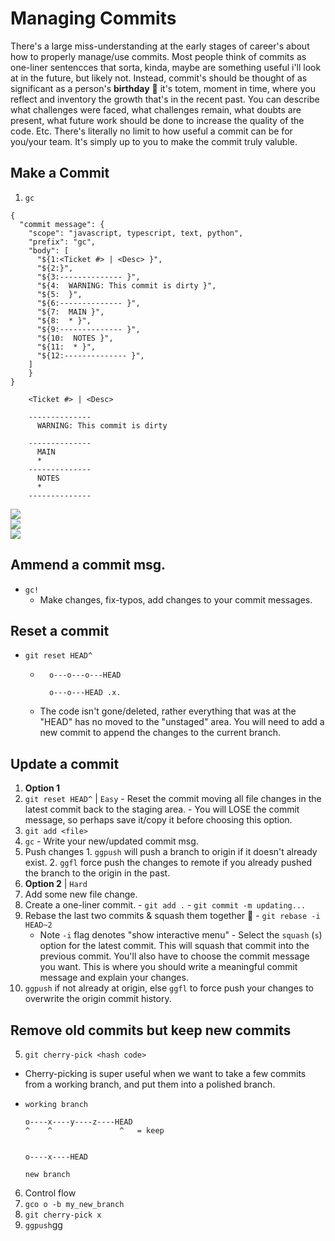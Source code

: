 # Managing Commits
There's a large miss-understanding at the early stages of career's about how to properly manage/use commits. Most people think of commits as one-liner sentencces that sorta, kinda, maybe are something useful i'll look at in the future, but likely not. Instead, commit's should be thought of as significant as a person's **birthday** 🎂 it's totem, moment in time, where you reflect and inventory the growth that's in the recent past. You can describe what challenges were faced, what challenges remain, what doubts are present, what future work should be done to increase the quality of the code. Etc. There's literally no limit to how useful a commit can be for you/your team. It's simply up to you to make the commit truly valuble.

## Make a Commit
1. `gc`
```
{
  "commit message": {
    "scope": "javascript, typescript, text, python",
    "prefix": "gc",
    "body": [
      "${1:<Ticket #> | <Desc> }",
      "${2:}",
      "${3:-------------- }",
      "${4:  WARNING: This commit is dirty }",
      "${5:  }",
      "${6:-------------- }",
      "${7:  MAIN }",
      "${8:  * }",
      "${9:-------------- }",
      "${10:  NOTES }",
      "${11:  * }",
      "${12:-------------- }",
    ]
    }
}
```
```text
    <Ticket #> | <Desc>

    --------------
      WARNING: This commit is dirty

    --------------
      MAIN
      *
    --------------
      NOTES
      *
    --------------
```
<img src="https://imgur.com/EmUeNJa.png" style="max-width:500px" />
<br>
<img src="https://imgur.com/e3ro0VJ.png" style="max-width:500px" />
<br>
<img src="https://imgur.com/1nTNVpr.png" style="max-width:800px" />

## Ammend a commit msg.
* `gc!`
  - Make changes, fix-typos, add changes to your commit messages.

## Reset a commit
* `git reset HEAD^`
  - ```
      o---o---o---HEAD

      o---o---HEAD .x.
    ```
  - The code isn't gone/deleted, rather everything that was at the "HEAD" has no moved to the "unstaged" area. You will need to add a new commit to append the changes to the current branch.

## Update a commit
1. **Option 1**
  1. `git reset HEAD^` | `Easy`
    - Reset the commit moving all file changes in the latest commit back to the staging area.
    - You will LOSE the commit message, so perhaps save it/copy it before choosing this option.
  2. `git add <file>`
  3. `gc`
    - Write your new/updated commit msg.
  4. Push changes
    1. `ggpush` will push a branch to origin if it doesn't already exist.
    2. `ggfl` force push the changes to remote if you already pushed the branch to the origin in the past.
2. **Option 2** | `Hard`
  1. Add some new file change.
  2. Create a one-liner commit.
    - `git add .`
    - `git commit -m updating...`
  3. Rebase the last two commits & squash them together 🤯
    - `git rebase -i HEAD~2`
      * Note `-i` flag denotes "show interactive menu"
    - Select the `squash` (`s`) option for the latest commit. This will squash that commit into the previous commit. You'll also have to choose the commit message you want. This is where you should write a meaningful commit message and explain your changes.
  4. `ggpush` if not already at origin, else `ggfl` to force push your changes to overwrite the origin commit history.

## Remove old commits but keep new commits
5. `git cherry-pick <hash code>`
  - Cherry-picking is super useful when we want to take a few commits from a working branch, and put them into a polished branch.
  - ```
    working branch

    o----x----y----z----HEAD
    ^    ^               ^   = keep


    o----x----HEAD

    new branch
    ```
6. Control flow
  1. `gco o -b my_new_branch`
  2. `git cherry-pick x`
  3. `ggpush`gg
